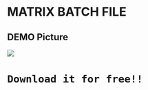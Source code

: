 # <b>MATRIX BATCH FILE </b>

## DEMO Picture

<img src="https://cdn.discordapp.com/attachments/849487803451572264/891344992893825054/unknown.png">

# `Download it for free!!`